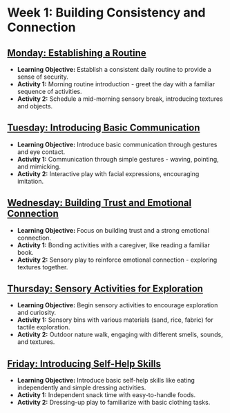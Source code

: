 # Week 1: Building Consistency and Connection

## [Monday: Establishing a Routine](./1-Monday.md)
- **Learning Objective:** Establish a consistent daily routine to provide a sense of security.
- **Activity 1:** Morning routine introduction - greet the day with a familiar sequence of activities.
- **Activity 2:** Schedule a mid-morning sensory break, introducing textures and objects.

## [Tuesday: Introducing Basic Communication](./2-Tuesday.md)
- **Learning Objective:** Introduce basic communication through gestures and eye contact.
- **Activity 1:** Communication through simple gestures - waving, pointing, and mimicking.
- **Activity 2:** Interactive play with facial expressions, encouraging imitation.

## [Wednesday: Building Trust and Emotional Connection](./3-Wednesday.md)
- **Learning Objective:** Focus on building trust and a strong emotional connection.
- **Activity 1:** Bonding activities with a caregiver, like reading a familiar book.
- **Activity 2:** Sensory play to reinforce emotional connection - exploring textures together.

## [Thursday: Sensory Activities for Exploration](./4-Thursday.md)
- **Learning Objective:** Begin sensory activities to encourage exploration and curiosity.
- **Activity 1:** Sensory bins with various materials (sand, rice, fabric) for tactile exploration.
- **Activity 2:** Outdoor nature walk, engaging with different smells, sounds, and textures.

## [Friday: Introducing Self-Help Skills](./5-Friday.md)
- **Learning Objective:** Introduce basic self-help skills like eating independently and simple dressing activities.
- **Activity 1:** Independent snack time with easy-to-handle foods.
- **Activity 2:** Dressing-up play to familiarize with basic clothing tasks.